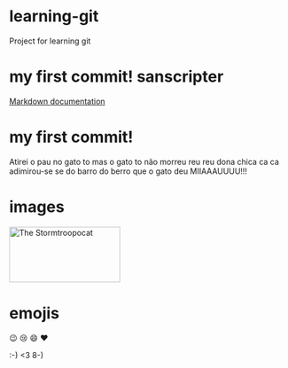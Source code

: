 # learning-git
Project for learning git


# my first commit! sanscripter

[Markdown documentation](https://markdown-it.github.io/ "title text!")

# my first commit!  
Atirei o pau no gato to mas o gato to não morreu reu reu 
dona chica ca ca adimirou-se se do barro do berro que o gato deu MIIAAAUUUU!!!

# images

<img src="https://octodex.github.com/images/stormtroopocat.jpg" alt="The Stormtroopocat" width="200" height="100"/>



# emojis

:wink: :cry: :smile: :heart:

:-) <3 8-)
